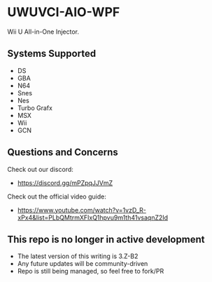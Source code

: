 # UWUVCI-AIO-WPF
 
 Wii U All-in-One Injector.
 
 ## Systems Supported
 
 * DS
 * GBA
 * N64
 * Snes
 * Nes
 * Turbo Grafx
 * MSX
 * Wii
 * GCN
 
 ## Questions and Concerns
 
 Check out our discord:
 * https://discord.gg/mPZpqJJVmZ
 
 Check out the official video guide:
 * https://www.youtube.com/watch?v=1vzD_R-xPx4&list=PLbQMtrmXFIxQ1hpvu9m1th41vsaqnZ2Id
 
 ## This repo is no longer in active development
 
 * The latest version of this writing is 3.Z-B2
 * Any future updates will be community-driven
 * Repo is still being managed, so feel free to fork/PR
